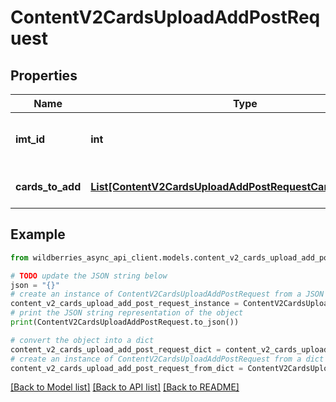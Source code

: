 # ContentV2CardsUploadAddPostRequest


## Properties

Name | Type | Description | Notes
------------ | ------------- | ------------- | -------------
**imt_id** | **int** | imtID КТ, к которой добавляется НМ | [optional] 
**cards_to_add** | [**List[ContentV2CardsUploadAddPostRequestCardsToAddInner]**](ContentV2CardsUploadAddPostRequestCardsToAddInner.md) | Структура добавляемой НМ | [optional] 

## Example

```python
from wildberries_async_api_client.models.content_v2_cards_upload_add_post_request import ContentV2CardsUploadAddPostRequest

# TODO update the JSON string below
json = "{}"
# create an instance of ContentV2CardsUploadAddPostRequest from a JSON string
content_v2_cards_upload_add_post_request_instance = ContentV2CardsUploadAddPostRequest.from_json(json)
# print the JSON string representation of the object
print(ContentV2CardsUploadAddPostRequest.to_json())

# convert the object into a dict
content_v2_cards_upload_add_post_request_dict = content_v2_cards_upload_add_post_request_instance.to_dict()
# create an instance of ContentV2CardsUploadAddPostRequest from a dict
content_v2_cards_upload_add_post_request_from_dict = ContentV2CardsUploadAddPostRequest.from_dict(content_v2_cards_upload_add_post_request_dict)
```
[[Back to Model list]](../README.md#documentation-for-models) [[Back to API list]](../README.md#documentation-for-api-endpoints) [[Back to README]](../README.md)



